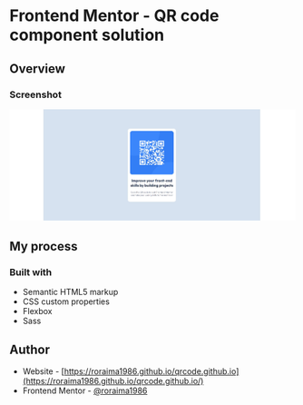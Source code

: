 # Frontend Mentor - QR code component solution

## Overview

### Screenshot

![Design preview for the QR code component coding challenge](./design/code-qr-design.jpg)

## My process

### Built with

- Semantic HTML5 markup
- CSS custom properties
- Flexbox
- Sass

## Author

- Website - [https://roraima1986.github.io/qrcode.github.io](https://roraima1986.github.io/qrcode.github.io/)
- Frontend Mentor - [@roraima1986](https://www.frontendmentor.io/profile/roraima1986/)


